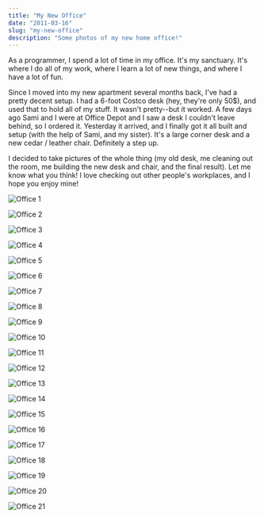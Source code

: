 ```yaml
---
title: "My New Office"
date: "2011-03-16"
slug: "my-new-office"
description: "Some photos of my new home office!"
---
```



As a programmer, I spend a lot of time in my office.  It's my sanctuary.  It's
where I do all of my work, where I learn a lot of new things, and where I have
a lot of fun.

Since I moved into my new apartment several months back, I've had a pretty
decent setup.  I had a 6-foot Costco desk (hey, they're only 50$), and used
that to hold all of my stuff.  It wasn't pretty--but it worked.  A few days ago
Sami and I were at Office Depot and I saw a desk I couldn't leave behind, so I
ordered it.  Yesterday it arrived, and I finally got it all built and setup
(with the help of Sami, and my sister).  It's a large corner desk and a new
cedar / leather chair.  Definitely a step up.

I decided to take pictures of the whole thing (my old desk, me cleaning out the
room, me building the new desk and chair, and the final result).  Let me know
what you think!  I love checking out other people's workplaces, and I hope you
enjoy mine!

![Office 1][]

![Office 2][]

![Office 3][]

![Office 4][]

![Office 5][]

![Office 6][]

![Office 7][]

![Office 8][]

![Office 9][]

![Office 10][]

![Office 11][]

![Office 12][]

![Office 13][]

![Office 14][]

![Office 15][]

![Office 16][]

![Office 17][]

![Office 18][]

![Office 19][]

![Office 20][]

![Office 21][]


  [Office 1]: {filename}/images/2011/office-1.png "Office 1"
  [Office 2]: {filename}/images/2011/office-2.png "Office 2"
  [Office 3]: {filename}/images/2011/office-3.png "Office 3"
  [Office 4]: {filename}/images/2011/office-4.png "Office 4"
  [Office 5]: {filename}/images/2011/office-5.png "Office 5"
  [Office 6]: {filename}/images/2011/office-6.png "Office 6"
  [Office 7]: {filename}/images/2011/office-7.png "Office 7"
  [Office 8]: {filename}/images/2011/office-8.png "Office 8"
  [Office 9]: {filename}/images/2011/office-9.png "Office 9"
  [Office 10]: {filename}/images/2011/office-10.png "Office 10"
  [Office 11]: {filename}/images/2011/office-11.png "Office 11"
  [Office 12]: {filename}/images/2011/office-12.png "Office 12"
  [Office 13]: {filename}/images/2011/office-13.png "Office 13"
  [Office 14]: {filename}/images/2011/office-14.png "Office 14"
  [Office 15]: {filename}/images/2011/office-15.png "Office 15"
  [Office 16]: {filename}/images/2011/office-16.png "Office 16"
  [Office 17]: {filename}/images/2011/office-17.png "Office 17"
  [Office 18]: {filename}/images/2011/office-18.png "Office 18"
  [Office 19]: {filename}/images/2011/office-19.png "Office 19"
  [Office 20]: {filename}/images/2011/office-20.png "Office 20"
  [Office 21]: {filename}/images/2011/office-21.png "Office 21"
